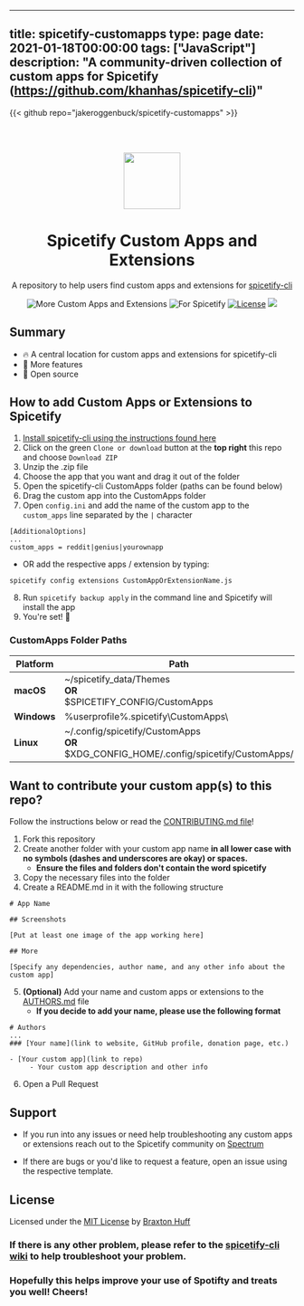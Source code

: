 
---
title: spicetify-customapps
type: page
date: 2021-01-18T00:00:00
tags: ["JavaScript"]
description: "A community-driven collection of custom apps for Spicetify (https://github.com/khanhas/spicetify-cli)"
---

{{< github repo="jakeroggenbuck/spicetify-customapps" >}}

<br>

<p align="center"><a href="https://github.com/3raxton/spicetify-custom-apps/"
target="_blank"><br><img width="100" src="https://emojipedia-us.s3.dualstack.us-west-1.amazonaws.com/thumbs/240/apple/271/fire_1f525.png"></a></p>
<h1 align="center">Spicetify Custom Apps and Extensions</h1>
<p align="center">A repository to help users find custom apps and extensions for  <a href="https://github.com/khanhas/spicetify-cli" target="_blank"> spicetify-cli</a></p>
<p align="center">
</a>
<a><img src="https://img.shields.io/badge/more-Custom%20Apps%20&amp;%20Extensions-orange.svg" alt="More Custom Apps and Extensions"></a>
<a><img src="https://img.shields.io/badge/for-spicetify-E71A0E.svg" alt="For Spicetify"></a>
<a href="https://3raxton.github.io/license"><img src="https://img.shields.io/badge/License-MIT-blue.svg" alt="License"></a>
<a href="https://hits.seeyoufarm.com"><img src="https://hits.seeyoufarm.com/api/count/incr/badge.svg?url=https%3A%2F%2Fgithub.com%2F3raxton%2Fspicetify-customapps%2F&count_bg=%23E71A0E&title_bg=%23000000&icon=spotify.svg&icon_color=%23E71A0E&title=hits&edge_flat=false"/></a></p>

## Summary
- 🔥 A central location for custom apps and extensions for spicetify-cli
- 👀 More features
- 🎉 Open source

## How to add Custom Apps or Extensions to Spicetify

1. [Install spicetify-cli using the instructions found here](https://github.com/khanhas/spicetify-cli/wiki/Installation)
2.  Click on the green `Clone or download` button at the <b>top right</b> this repo  and choose ```Download ZIP```
3.  Unzip the .zip file 
4. Choose the app that you want and drag it out of the folder
5. Open the spicetify-cli CustomApps folder (paths can be found below)
6. Drag the custom app into the CustomApps folder
7. Open ```config.ini``` and add the name of the custom app to the ```custom_apps``` line separated by the ```|``` character
```
[AdditionalOptions]
...
custom_apps = reddit|genius|yourownapp
```
- OR add the respective apps / extension by typing:
```
spicetify config extensions CustomAppOrExtensionName.js
```
8. Run ```spicetify backup apply``` in the command line and Spicetify will install the app
9. You're set! 🎉

### CustomApps Folder Paths

| **Platform**|**Path**                                                                                    |
| ------------|--------------------------------------------------------------------------------------------|
| **macOS**   |~/spicetify_data/Themes <br> **OR**<br>$SPICETIFY_CONFIG/CustomApps                         |
| **Windows** |%userprofile%\.spicetify\CustomApps\                                                        |
| **Linux**   |~/.config/spicetify/CustomApps <br> **OR**<br>$XDG_CONFIG_HOME/.config/spicetify/CustomApps/|


## Want to contribute your custom app(s) to this repo? 
Follow the instructions below or read the <a href="https://github.com/3raxton/spicetify-custom-apps/blob/main/CONTRIBUTING.md"  target="_blank">CONTRIBUTING.md file</a>!

1. Fork this repository
2. Create another folder with your custom app name **in all lower case with no symbols (dashes and underscores are okay) or spaces.**
     - **Ensure the files and folders don't contain the word spicetify**
3. Copy the necessary files into the folder
4. Create a README.md in it with the following structure
```
# App Name

## Screenshots

[Put at least one image of the app working here]

## More

[Specify any dependencies, author name, and any other info about the custom app]
```
5. **(Optional)** Add your name and custom apps or extensions to the <a href="https://github.com/3raxton/spicetify-custom-apps/blob/main/AUTHORS.md"  target="_blank">AUTHORS.md</a> file 
     - **If you decide to add your name, please use the following format**
```
# Authors
...
### [Your name](link to website, GitHub profile, donation page, etc.)

- [Your custom app](link to repo)
     - Your custom app description and other info
```
6. Open a Pull Request

## Support

* If you run into any issues or need help troubleshooting any custom apps or extensions reach out to the Spicetify community on [Spectrum](https://spectrum.chat/spicetify)

* If there are bugs or you'd like to request a feature, open an issue using the respective template.

## License
Licensed under the [MIT License](https://3raxton.github.io/license) by [Braxton Huff](https://github.com/3raxton) 

### **If there is any other problem, please refer to the <a href="https://github.com/khanhas/spicetify-cli/wiki"  target="_blank">spicetify-cli wiki</a> to help troubleshoot your problem.**

### **Hopefully this helps improve your use of Spotifty and treats you well! Cheers!**
